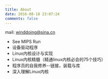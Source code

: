 ```yaml
---
title: About
date: 2016-08-18 23:07:24
comments: false
---
```



mail: winddoing@sina.cn





* See MIPS Run
* 设备驱动程序
* Linux内核设计与实现
* Linux内核精髓（精通linux内核必会的75个技巧）
* 程序员的自我修养--链接，装载与库
* 深入理解Linux内核

